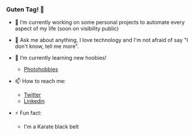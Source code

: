 ### Guten Tag! 👋

- 🔭 I’m currently working on some personal projects to automate every aspect of my life (soon on visibility public)

- 💬 Ask me about anything, I love technology and I'm not afraid of say "I don't know, tell me more".

- 🌱 I’m currently learning new hoobies!
  * [Photohobbies](http://photohobbies.com/)

- 📫 How to reach me:
  * [Twitter](https://twitter.com/alexsuzume)
  * [Linkedin](https://www.linkedin.com/in/alexrochas/)

- ⚡ Fun fact: 
  * I'm a Karate black belt
  
<!--
**alexrochas/alexrochas** is a ✨ _special_ ✨ repository because its `README.md` (this file) appears on your GitHub profile.

Here are some ideas to get you started:

- 🔭 I’m currently working on ...
- 🌱 I’m currently learning ...
- 👯 I’m looking to collaborate on ...
- 🤔 I’m looking for help with ...
- 💬 Ask me about ...
- 📫 How to reach me: ...
- 😄 Pronouns: ...
- ⚡ Fun fact: ...
-->
